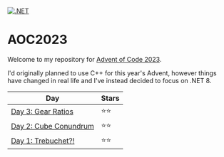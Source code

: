 [![.NET](https://github.com/nateforsyth/AOC2023/actions/workflows/dotnet.yml/badge.svg)](https://github.com/nateforsyth/AOC2023/actions/workflows/dotnet.yml)

# AOC2023

Welcome to my repository for [Advent of Code 2023](https://adventofcode.com/2023).

I'd originally planned to use C++ for this year's Advent, however things have changed in real life and I've instead decided to focus on .NET 8.

| Day | Stars |
| --- | --- |
| [Day 3: Gear Ratios](https://github.com/nateforsyth/AOC2023/tree/main/CS/DayThree) | ⭐⭐ |
| [Day 2: Cube Conundrum](https://github.com/nateforsyth/AOC2023/tree/main/CS/DayTwo) | ⭐⭐ |
| [Day 1: Trebuchet?!](https://github.com/nateforsyth/AOC2023/tree/main/CS/DayOne) | ⭐⭐ |
